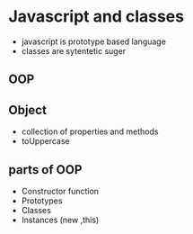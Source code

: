 # Javascript and classes

-  javascript is prototype based language
-  classes are sytentetic suger

## OOP

## Object

-  collection of properties and methods
-  toUppercase

## parts of OOP

-  Constructor function
-  Prototypes
-  Classes
-  Instances (new ,this)


